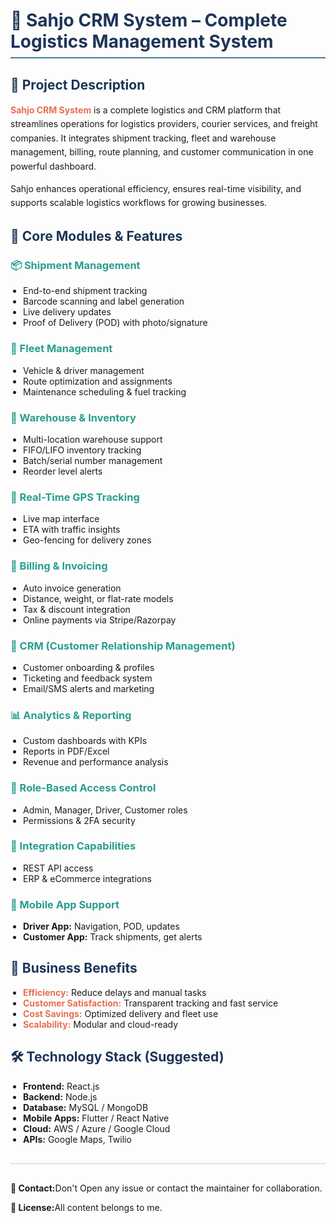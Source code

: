 <h1 style="font-size: 28px; color: #1d3557; border-bottom: 2px solid #457b9d; padding-bottom: 8px;">
  🚀 Sahjo CRM System – Complete Logistics Management System
</h1>

<h2 style="color: #1d3557;">📘 Project Description</h2>
<p style="line-height: 1.6;">
  <strong style="color: #e76f51;">Sahjo CRM System</strong> is a complete logistics and CRM platform that streamlines operations for logistics providers, courier services, and freight companies. It integrates shipment tracking, fleet and warehouse management, billing, route planning, and customer communication in one powerful dashboard.
</p>
<p style="line-height: 1.6;">
  Sahjo enhances operational efficiency, ensures real-time visibility, and supports scalable logistics workflows for growing businesses.
</p>

<h2 style="color: #1d3557;">🧩 Core Modules & Features</h2>

<h3 style="color: #2a9d8f;">📦 Shipment Management</h3>
<ul style="padding-left: 20px;">
  <li>End-to-end shipment tracking</li>
  <li>Barcode scanning and label generation</li>
  <li>Live delivery updates</li>
  <li>Proof of Delivery (POD) with photo/signature</li>
</ul>

<h3 style="color: #2a9d8f;">🚛 Fleet Management</h3>
<ul style="padding-left: 20px;">
  <li>Vehicle & driver management</li>
  <li>Route optimization and assignments</li>
  <li>Maintenance scheduling & fuel tracking</li>
</ul>

<h3 style="color: #2a9d8f;">🏬 Warehouse & Inventory</h3>
<ul style="padding-left: 20px;">
  <li>Multi-location warehouse support</li>
  <li>FIFO/LIFO inventory tracking</li>
  <li>Batch/serial number management</li>
  <li>Reorder level alerts</li>
</ul>

<h3 style="color: #2a9d8f;">📍 Real-Time GPS Tracking</h3>
<ul style="padding-left: 20px;">
  <li>Live map interface</li>
  <li>ETA with traffic insights</li>
  <li>Geo-fencing for delivery zones</li>
</ul>

<h3 style="color: #2a9d8f;">🧾 Billing & Invoicing</h3>
<ul style="padding-left: 20px;">
  <li>Auto invoice generation</li>
  <li>Distance, weight, or flat-rate models</li>
  <li>Tax & discount integration</li>
  <li>Online payments via Stripe/Razorpay</li>
</ul>

<h3 style="color: #2a9d8f;">👤 CRM (Customer Relationship Management)</h3>
<ul style="padding-left: 20px;">
  <li>Customer onboarding & profiles</li>
  <li>Ticketing and feedback system</li>
  <li>Email/SMS alerts and marketing</li>
</ul>

<h3 style="color: #2a9d8f;">📊 Analytics & Reporting</h3>
<ul style="padding-left: 20px;">
  <li>Custom dashboards with KPIs</li>
  <li>Reports in PDF/Excel</li>
  <li>Revenue and performance analysis</li>
</ul>

<h3 style="color: #2a9d8f;">🔐 Role-Based Access Control</h3>
<ul style="padding-left: 20px;">
  <li>Admin, Manager, Driver, Customer roles</li>
  <li>Permissions & 2FA security</li>
</ul>

<h3 style="color: #2a9d8f;">🔗 Integration Capabilities</h3>
<ul style="padding-left: 20px;">
  <li>REST API access</li>
  <li>ERP & eCommerce integrations</li>
</ul>

<h3 style="color: #2a9d8f;">📱 Mobile App Support</h3>
<ul style="padding-left: 20px;">
  <li><strong>Driver App:</strong> Navigation, POD, updates</li>
  <li><strong>Customer App:</strong> Track shipments, get alerts</li>
</ul>

<h2 style="color: #1d3557;">🎯 Business Benefits</h2>
<ul style="padding-left: 20px;">
  <li><strong style="color: #e76f51;">Efficiency:</strong> Reduce delays and manual tasks</li>
  <li><strong style="color: #e76f51;">Customer Satisfaction:</strong> Transparent tracking and fast service</li>
  <li><strong style="color: #e76f51;">Cost Savings:</strong> Optimized delivery and fleet use</li>
  <li><strong style="color: #e76f51;">Scalability:</strong> Modular and cloud-ready</li>
</ul>

<h2 style="color: #1d3557;">🛠️ Technology Stack (Suggested)</h2>
<ul style="padding-left: 20px;">
  <li><strong>Frontend:</strong> React.js </li>
  <li><strong>Backend:</strong> Node.js </li>
  <li><strong>Database:</strong> MySQL / MongoDB</li>
  <li><strong>Mobile Apps:</strong> Flutter / React Native</li>
  <li><strong>Cloud:</strong> AWS / Azure / Google Cloud</li>
  <li><strong>APIs:</strong> Google Maps, Twilio</li>
</ul>

<hr style="border: none; height: 1px; background-color: #ccc; margin: 30px 0;">

<p><strong>📩 Contact:</strong>Don't Open any issue or contact the maintainer for collaboration.</p>
<p><strong>📄 License:</strong>All content belongs to me.</p>
